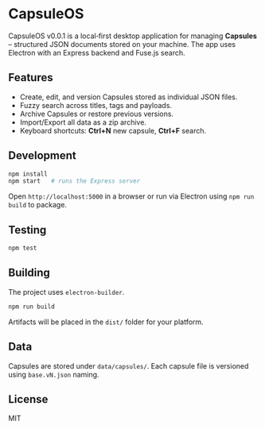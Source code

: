 # CapsuleOS

CapsuleOS v0.0.1 is a local‑first desktop application for managing **Capsules** – structured JSON documents stored on your machine. The app uses Electron with an Express backend and Fuse.js search.

## Features
- Create, edit, and version Capsules stored as individual JSON files.
- Fuzzy search across titles, tags and payloads.
- Archive Capsules or restore previous versions.
- Import/Export all data as a zip archive.
- Keyboard shortcuts: **Ctrl+N** new capsule, **Ctrl+F** search.

## Development
```bash
npm install
npm start   # runs the Express server
```
Open `http://localhost:5000` in a browser or run via Electron using `npm run build` to package.

## Testing
```bash
npm test
```

## Building
The project uses `electron-builder`.
```bash
npm run build
```
Artifacts will be placed in the `dist/` folder for your platform.

## Data
Capsules are stored under `data/capsules/`. Each capsule file is versioned using `base.vN.json` naming.

## License
MIT
